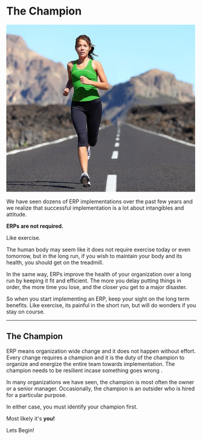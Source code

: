 
# The Champion


![Champion](/files/implementation-image.png)


We have seen dozens of ERP implementations over the past few years and we
realize that successful implementation is a lot about intangibles and
attitude.


**ERPs are not required.**


Like exercise.


The human body may seem like it does not require exercise today or even tomorrow,
but in the long run, if you wish to maintain your body and its health, you
should get on the treadmill.


In the same way, ERPs improve the health of your organization over a long run
by keeping it fit and efficient. The more you delay putting things in order,
the more time you lose, and the closer you get to a major disaster.


So when you start implementing an ERP, keep your sight on the long term
benefits. Like exercise, its painful in the short run, but will do wonders if
you stay on course.




---


## The Champion


ERP means organization wide change and it does not happen without effort.
Every change requires a champion and it is the duty of the champion to
organize and energize the entire team towards implementation. The champion
needs to be resilient incase something goes wrong .


In many organizations we have seen, the champion is most often the owner or a
senior manager. Occasionally, the champion is an outsider who is hired for a
particular purpose.


In either case, you must identify your champion first.


Most likely it's **you!**


Lets Begin!


